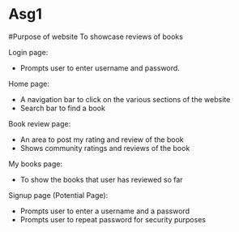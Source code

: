 # Asg1

#Purpose of website
To showcase reviews of books

Login page:
- Prompts user to enter username and password.

Home page:
- A navigation bar to click on the various sections of the website
- Search bar to find a book

Book review page:
- An area to post my rating and review of the book
- Shows community ratings and reviews of the book

My books page:
- To show the books that user has reviewed so far

Signup page (Potential Page):
- Prompts user to enter a username and a password
- Prompts user to repeat password for security purposes
